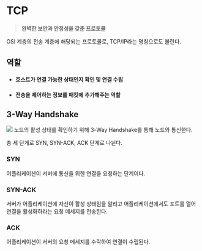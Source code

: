 # TCP

> **완벽한 보안과 안정성을 갖춘 프로토콜**

OSI 계층의 전송 계층에 해당되는 프로토콜로, TCP/IP라는 명칭으로도 불린다.

## 역할

- #### 호스트가 연결 가능한 상태인지 확인 및 연결 수립
- #### 전송을 제어하는 정보를 패킷에 추가해주는 역할

## 3-Way Handshake

![](https://img1.daumcdn.net/thumb/R1280x0/?scode=mtistory2&fname=https%3A%2F%2Fblog.kakaocdn.net%2Fdn%2FNHdDC%2Fbtq4qzFhnaG%2FpVZVWLM8S7ROCZvhaaiBDk%2Fimg.png)
노드의 활성 상태를 확인하기 위해 3-Way Handshake를 통해 노드와 통신한다.

총 세 단게로 SYN, SYN-ACK, ACK 단계로 나뉜다.

### SYN

어플리케이션이 서버에 통신을 위한 연결을 요청하는 단계이다.

### SYN-ACK

서버가 어플리케이션에 자신이 활성 상태임을 알리고 어플리케이션에서도 포트를 열어 연결을 활성화하라는 요청 메세지를 전송한다.

### ACK

어플리케이션이 서버의 요청 메세지를 수락하여 연결이 수립된다.
